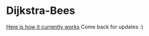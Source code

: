 # Dijkstra-Bees
[Here is how it currently works](https://i.imgur.com/qLRHwmO.mp4)
Come back for updates :)
